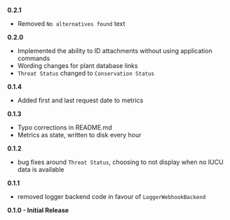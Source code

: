 **0.2.1**

- Removed `No alternatives found` text

**0.2.0**

- Implemented the ability to ID attachments without using application commands
- Wording changes for plant database links
- `Threat Status` changed to `Conservation Status`

**0.1.4**

- Added first and last request date to metrics

**0.1.3**

- Typo corrections in README.md
- Metrics as state, written to disk every hour

**0.1.2**

- bug fixes around `Threat Status`, choosing to not display when no IUCU data is available

**0.1.1**

- removed logger backend code in favour of `LoggerWebhookBackend`

**0.1.0 - Initial Release**

